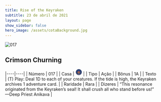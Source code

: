 ```yaml
---
title: Rise of the Keyraken
subtitle: 23 de abril de 2021
layout: page
show_sidebar: false
hero_image: /assets/cotaBackground.jpg
---
```


![017](https://cards-keyforge.s3.eu-north-1.amazonaws.com/media/pt/rotk/017.png)

## Crimson Churning

|----|----|
| Número | 017 |
| Casa | ![Keyraken](https://raw.githubusercontent.com/cardsofkeyforge/cardsofkeyforge.github.io/master/rotk/keyraken.png "Keyraken") |
| Tipo | Ação |
| Bônus | 1A |
| Texto | (T) Play: Deal 1D to each of your  creatures. If the tide is high, the  Keyraken archives 1 adventure card. |
| Raridade | Rara |
| Dizeres | “This resonance originated from the Keyraken’s  seal! It shall crush all who stand before us!”  —Deep Priest Anikava |
